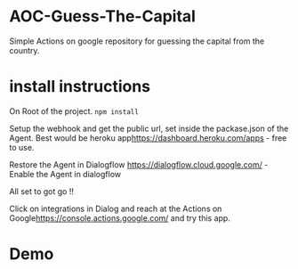 # AOC-Guess-The-Capital

Simple Actions on google repository for guessing the capital from the country.

# install instructions

On Root of the project.
`npm install`

Setup the webhook and get the public url, set inside the packase.json of the Agent.
Best would be heroku app<https://dashboard.heroku.com/apps> - free to use.

Restore the Agent in Dialogflow <https://dialogflow.cloud.google.com/> - Enable the Agent in dialogflow

All set to got go !!

Click on integrations in Dialog and reach at the Actions on Google<https://console.actions.google.com/> and try this app.

# Demo
